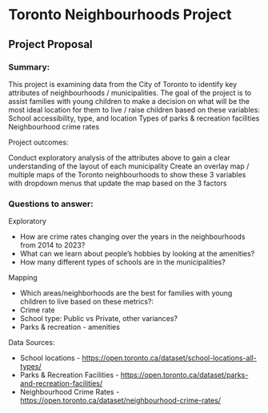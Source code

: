# Toronto Neighbourhoods Project

## Project Proposal

### Summary: 

This project is examining data from the City of Toronto to identify key attributes of neighbourhoods / municipalities. The goal of the project is to assist families with young children to make a decision on what will be the most ideal location for them to live / raise children based on these variables:
School accessibility, type, and location
Types of parks & recreation facilities
Neighbourhood crime rates

Project outcomes: 

Conduct exploratory analysis of the attributes above to gain a clear understanding of the layout of each municipality
Create an overlay map / multiple maps of the Toronto neighbourhoods to show these 3 variables with dropdown menus that update the map based on the 3 factors

### Questions to answer:

Exploratory
- How are crime rates changing over the years in the neighbourhoods from 2014 to 2023?
- What can we learn about people’s hobbies by looking at the amenities?
- How many different types of schools are in the municipalities?

Mapping
- Which areas/neighborhoods are the best for families with young children to live based on these metrics?:
- Crime rate
- School type: Public vs Private, other variances?
- Parks & recreation - amenities

Data Sources:

- School locations - https://open.toronto.ca/dataset/school-locations-all-types/
- Parks & Recreation Facilities - https://open.toronto.ca/dataset/parks-and-recreation-facilities/
- Neighbourhood Crime Rates - https://open.toronto.ca/dataset/neighbourhood-crime-rates/
